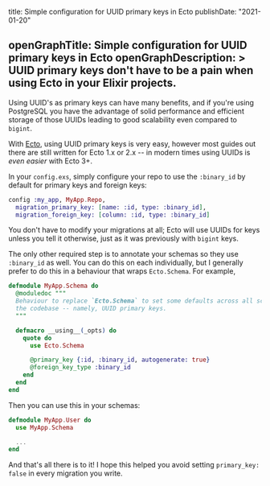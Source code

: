 title: Simple configuration for UUID primary keys in Ecto
publishDate: "2021-01-20"

openGraphTitle: Simple configuration for UUID primary keys in Ecto
openGraphDescription: >
  UUID primary keys don't have to be a pain when using Ecto in your Elixir
  projects.
---

Using UUID's as primary keys can have many benefits, and if you're using PostgreSQL you have the advantage of solid performance and efficient storage of those UUIDs leading to good scalability even compared to `bigint`.

With [Ecto][0], using UUID primary keys is very easy, however most guides out there are still written for Ecto 1.x or 2.x -- in modern times using UUIDs is _even easier_ with Ecto 3+.

[0]: https://github.com/elixir-ecto/ecto/

In your `config.exs`, simply configure your repo to use the `:binary_id` by default for primary keys and foreign keys:

```elixir
config :my_app, MyApp.Repo,
  migration_primary_key: [name: :id, type: :binary_id],
  migration_foreign_key: [column: :id, type: :binary_id]
```

You don't have to modify your migrations at all; Ecto will use UUIDs for keys unless you tell it otherwise, just as it was previously with `bigint` keys.

The only other required step is to annotate your schemas so they use `:binary_id` as well. You can do this on each individually, but I generally prefer to do this in a behaviour that wraps `Ecto.Schema`. For example,

```elixir
defmodule MyApp.Schema do
  @moduledoc """
  Behaviour to replace `Ecto.Schema` to set some defaults across all schemas in
  the codebase -- namely, UUID primary keys.
  """

  defmacro __using__(_opts) do
    quote do
      use Ecto.Schema

      @primary_key {:id, :binary_id, autogenerate: true}
      @foreign_key_type :binary_id
    end
  end
end
```

Then you can use this in your schemas:

```elixir
defmodule MyApp.User do
  use MyApp.Schema

  ...
end
```

And that's all there is to it! I hope this helped you avoid setting `primary_key: false` in every migration you write.
